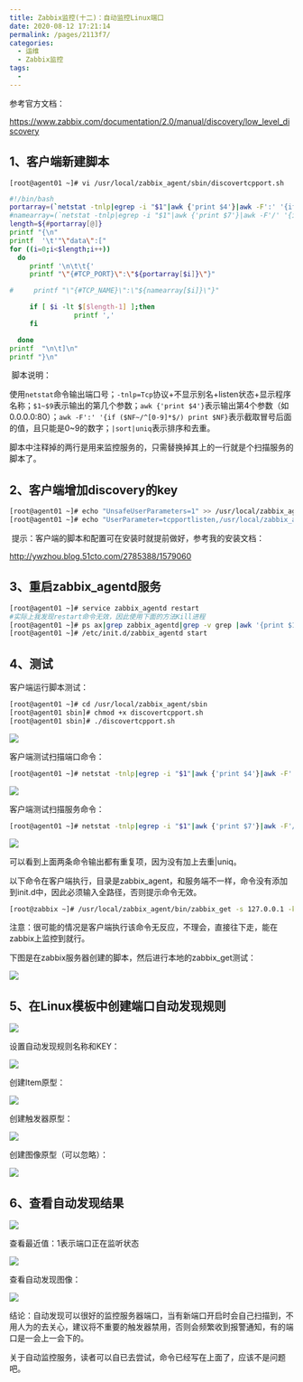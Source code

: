 ```yaml
---
title: Zabbix监控(十二)：自动监控Linux端口
date: 2020-08-12 17:21:14
permalink: /pages/2113f7/
categories: 
  - 运维
  - Zabbix监控
tags: 
  - 
---
```

参考官方文档：

https://www.zabbix.com/documentation/2.0/manual/discovery/low_level_discovery

<!-- more -->

## 1、客户端新建脚本

```
[root@agent01 ~]# vi /usr/local/zabbix_agent/sbin/discovertcpport.sh 
```

```bash
#!/bin/bash
portarray=(`netstat -tnlp|egrep -i "$1"|awk {'print $4'}|awk -F':' '{if ($NF~/^[0-9]*$/) print $NF}'|sort|uniq`)
#namearray=(`netstat -tnlp|egrep -i "$1"|awk {'print $7'}|awk -F'/' '{if ($NF != "Address") print $NF}'|uniq`)
length=${#portarray[@]}
printf "{\n"
printf  '\t'"\"data\":["
for ((i=0;i<$length;i++))
  do
     printf '\n\t\t{'
     printf "\"{#TCP_PORT}\":\"${portarray[$i]}\"}"

#     printf "\"{#TCP_NAME}\":\"${namearray[$i]}\"}"

     if [ $i -lt $[$length-1] ];then
                printf ','
     fi

  done
printf  "\n\t]\n"
printf "}\n"
```


​    脚本说明：

使用`netstat`命令输出端口号；`-tnlp=Tcp`协议+不显示别名+listen状态+显示程序名称；`$1~$9`表示输出的第几个参数；`awk {'print $4'}`表示输出第4个参数（如0.0.0.0:80）；`awk -F':' '{if ($NF~/^[0-9]*$/) print $NF}`表示截取冒号后面的值，且只能是0~9的数字；`|sort|uniq`表示排序和去重。

脚本中注释掉的两行是用来监控服务的，只需替换掉其上的一行就是个扫描服务的脚本了。



## 2、客户端增加discovery的key

```bash
[root@agent01 ~]# echo "UnsafeUserParameters=1" >> /usr/local/zabbix_agent/etc/zabbix_agentd.conf
[root@agent01 ~]# echo "UserParameter=tcpportlisten,/usr/local/zabbix_agent/sbin/discovertcpport.sh \"\$1\"">>/usr/local/zabbix_agent/etc/zabbix_agentd.conf
```


​    提示：客户端的脚本和配置可在安装时就提前做好，参考我的安装文档：

http://ywzhou.blog.51cto.com/2785388/1579060



## 3、重启zabbix_agentd服务

```bash
[root@agent01 ~]# service zabbix_agentd restart
#实际上我发现restart命令无效，因此使用下面的方法Kill进程
[root@agent01 ~]# ps ax|grep zabbix_agentd|grep -v grep |awk '{print $1}'|xargs kill -9
[root@agent01 ~]# /etc/init.d/zabbix_agentd start
```



## 4、测试

客户端运行脚本测试：

```bash
[root@agent01 ~]# cd /usr/local/zabbix_agent/sbin
[root@agent01 sbin]# chmod +x discovertcpport.sh
[root@agent01 sbin]# ./discovertcpport.sh
```


![](https://s3.51cto.com/wyfs02/M02/53/AE/wKioL1Rtn1-x5AssAACqMO37y4I155.jpg)

客户端测试扫描端口命令：

```bash
[root@agent01 ~]# netstat -tnlp|egrep -i "$1"|awk {'print $4'}|awk -F':' '{if ($NF~/^[0-9]*$/) print $NF}'
```


![](https://s3.51cto.com/wyfs02/M02/53/AE/wKioL1RtnGrjUFqRAACv3V0hXBY852.jpg)

客户端测试扫描服务命令：

```bash
[root@agent01 ~]# netstat -tnlp|egrep -i "$1"|awk {'print $7'}|awk -F'/' '{print $NF}'
```


![](https://s3.51cto.com/wyfs02/M02/53/B0/wKiom1Rtm_LwbcOXAADKGEqKudg795.jpg)

可以看到上面两条命令输出都有重复项，因为没有加上去重|uniq。

以下命令在客户端执行，目录是zabbix_agent，和服务端不一样，命令没有添加到init.d中，因此必须输入全路径，否则提示命令无效。

```bash
[root@zabbix ~]# /usr/local/zabbix_agent/bin/zabbix_get -s 127.0.0.1 -k tcpportlisten
```


注意：很可能的情况是客户端执行该命令无反应，不理会，直接往下走，能在zabbix上监控到就行。

下图是在zabbix服务器创建的脚本，然后进行本地的zabbix_get测试：

![](https://s3.51cto.com/wyfs02/M00/53/AE/wKioL1RtnGuSi1nMAAFofnueeHg376.jpg)



##  5、在Linux模板中创建端口自动发现规则

![](https://s3.51cto.com/wyfs02/M00/53/B0/wKiom1Rtm_KhgRzbAAQA_74md6U667.jpg)



设置自动发现规则名称和KEY：

![](https://s3.51cto.com/wyfs02/M01/53/AE/wKioL1RtnGvQ9AI6AAKR1YeqXIM213.jpg)



创建Item原型：

![](https://s3.51cto.com/wyfs02/M01/53/B0/wKiom1Rtm_OBB6tHAAKnkyFHixc202.jpg)



创建触发器原型：

![](https://s3.51cto.com/wyfs02/M02/53/AE/wKioL1RtnGuRjIC3AANYXMa_zPg425.jpg)



创建图像原型（可以忽略）：

![](https://s3.51cto.com/wyfs02/M02/53/B0/wKiom1Rtm_PhoJ87AAN3TSdgJnE978.jpg)



##  6、查看自动发现结果

![](https://s3.51cto.com/wyfs02/M00/53/AE/wKioL1RtnGzhNaPuAAc9X6YwjvU797.jpg)



查看最近值：1表示端口正在监听状态

![](https://s3.51cto.com/wyfs02/M00/53/B0/wKiom1Rtm_ShD7Z4AAPSURtRXPg073.jpg)



查看自动发现图像：

![](https://s3.51cto.com/wyfs02/M00/53/AE/wKioL1RtnGzCZIlUAAPJlGJgxz8483.jpg)

结论：自动发现可以很好的监控服务器端口，当有新端口开启时会自己扫描到，不用人为的去关心，建议将不重要的触发器禁用，否则会频繁收到报警通知，有的端口是一会上一会下的。

关于自动监控服务，读者可以自已去尝试，命令已经写在上面了，应该不是问题吧。